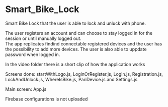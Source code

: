 # Smart_Bike_Lock

Smart Bike Lock that the user is able to lock and unluck with phone. 

The user registers an account and can choose to stay logged in for the session or until manually logged out.  
The app replicates findind connectable registered devices and the user has the possibility to add more devices. 
The user is also able to uppdate password when logged in.

In the video folder there is a short clip of how the application works


Screens done: startWithLogo.js, LoginOrRegister.js, LogIn.js, Registration.js, LockAndUnlock.js, WhereIsBike.js, PariDevice.js and Settings.js

Main screen: App.js

Firebase configurations is not uploaded

